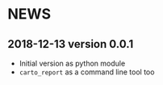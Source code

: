 # NEWS

## 2018-12-13 version 0.0.1

* Initial version as python module
* `carto_report` as a command line tool too
